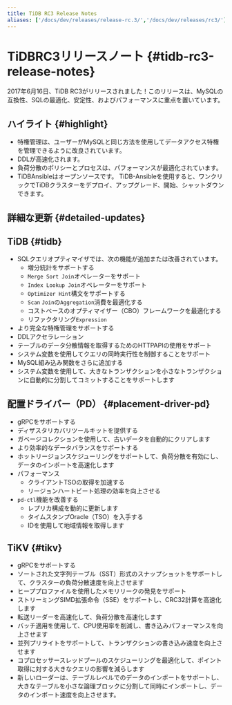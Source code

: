 ```yaml
---
title: TiDB RC3 Release Notes
aliases: ['/docs/dev/releases/release-rc.3/','/docs/dev/releases/rc3/']
---
```


# TiDBRC3リリースノート {#tidb-rc3-release-notes}

2017年6月16日、TiDB RC3がリリースされました！このリリースは、MySQLの互換性、SQLの最適化、安定性、およびパフォーマンスに重点を置いています。

## ハイライト {#highlight}

-   特権管理は、ユーザーがMySQLと同じ方法を使用してデータアクセス特権を管理できるように改良されています。
-   DDLが高速化されます。
-   負荷分散のポリシーとプロセスは、パフォーマンスが最適化されています。
-   TiDBAnsibleはオープンソースです。 TiDB-Ansibleを使用すると、ワンクリックでTiDBクラスターをデプロイ、アップグレード、開始、シャットダウンできます。

## 詳細な更新 {#detailed-updates}

## TiDB {#tidb}

-   SQLクエリオプティマイザでは、次の機能が追加または改善されています。
    -   増分統計をサポートする
    -   `Merge Sort Join`オペレーターをサポート
    -   `Index Lookup Join`オペレーターをサポート
    -   `Optimizer Hint`構文をサポートする
    -   `Scan` `Join`の`Aggregation`消費を最適化する
    -   コストベースのオプティマイザー（CBO）フレームワークを最適化する
    -   リファクタリング`Expression`
-   より完全な特権管理をサポートする
-   DDLアクセラレーション
-   テーブルのデータ分散情報を取得するためのHTTPAPIの使用をサポート
-   システム変数を使用してクエリの同時実行性を制御することをサポート
-   MySQL組み込み関数をさらに追加する
-   システム変数を使用して、大きなトランザクションを小さなトランザクションに自動的に分割してコミットすることをサポートします

## 配置ドライバー（PD） {#placement-driver-pd}

-   gRPCをサポートする
-   ディザスタリカバリツールキットを提供する
-   ガベージコレクションを使用して、古いデータを自動的にクリアします
-   より効率的なデータバランスをサポートする
-   ホットリージョンスケジューリングをサポートして、負荷分散を有効にし、データのインポートを高速化します
-   パフォーマンス
    -   クライアントTSOの取得を加速する
    -   リージョンハートビート処理の効率を向上させる
-   `pd-ctl`機能を改善する
    -   レプリカ構成を動的に更新します
    -   タイムスタンプOracle（TSO）を入手する
    -   IDを使用して地域情報を取得します

## TiKV {#tikv}

-   gRPCをサポートする
-   ソートされた文字列テーブル（SST）形式のスナップショットをサポートして、クラスターの負荷分散速度を向上させます
-   ヒーププロファイルを使用したメモリリークの発見をサポート
-   ストリーミングSIMD拡張命令（SSE）をサポートし、CRC32計算を高速化します
-   転送リーダーを高速化して、負荷分散を高速化します
-   バッチ適用を使用して、CPU使用率を削減し、書き込みパフォーマンスを向上させます
-   並列プリライトをサポートして、トランザクションの書き込み速度を向上させます
-   コプロセッサースレッドプールのスケジューリングを最適化して、ポイント取得に対する大きなクエリの影響を減らします
-   新しいローダーは、テーブルレベルでのデータのインポートをサポートし、大きなテーブルを小さな論理ブロックに分割して同時にインポートし、データのインポート速度を向上させます。
